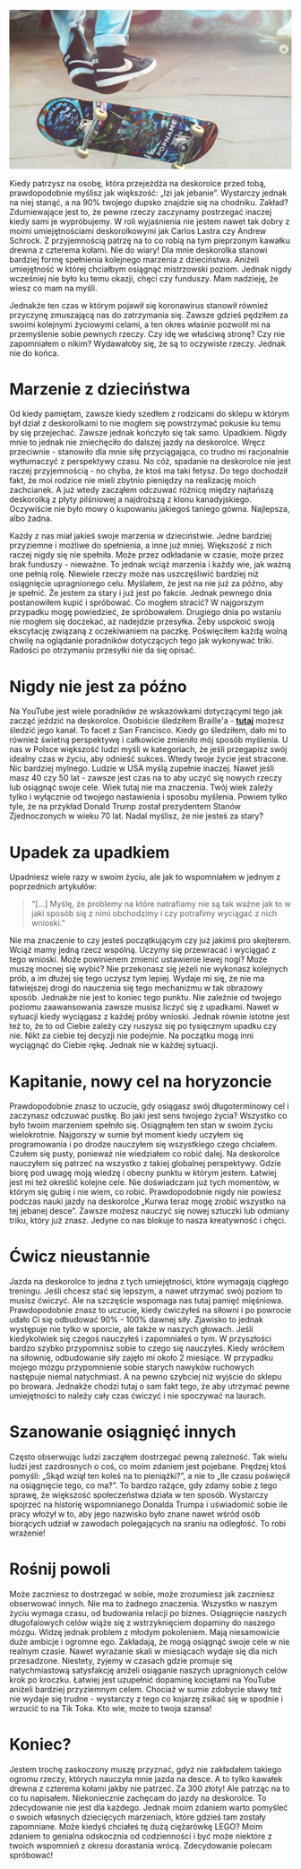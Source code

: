 ![Czego nauczyła mnie deskorolka?](images/a810582d-458a-4f3d-bfb6-34db5a96d1bc.jpg)

Kiedy patrzysz na osobę, która przejeżdża na deskorolce przed tobą, prawdopodobnie myślisz jak większość: „Izi jak jebanie”. Wystarczy jednak na niej stanąć, a na 90% twojego dupsko znajdzie się na chodniku. Zakład? Zdumiewające jest to, że pewne rzeczy zaczynamy postrzegać inaczej kiedy sami je wypróbujemy. W roli wyjaśnienia nie jestem nawet tak dobry z moimi umiejętnościami deskorolkowymi jak Carlos Lastra czy Andrew Schrock. Z przyjemnością patrzę na to co robią na tym pieprzonym kawałku drewna z czterema kołami. Nie do wiary! Dla mnie deskorolka stanowi bardziej formę spełnienia kolejnego marzenia z dzieciństwa. Aniżeli umiejętność w której chciałbym osiągnąć mistrzowski poziom. Jednak nigdy wcześniej nie było ku temu okazji, chęci czy funduszy. Mam nadzieję, że wiesz co mam na myśli.

Jednakże ten czas w którym pojawił się koronawirus stanowił również przyczynę zmuszającą nas do zatrzymania się. Zawsze gdzieś pędziłem za swoimi kolejnymi życiowymi celami, a ten okres właśnie pozwolił mi na przemyślenie sobie pewnych rzeczy. Czy idę we właściwą stronę? Czy nie zapomniałem o nikim? Wydawałoby się, że są to oczywiste rzeczy. Jednak nie do końca.

# **Marzenie z dzieciństwa**

Od kiedy pamiętam, zawsze kiedy szedłem z rodzicami do sklepu w którym był dział z deskorolkami to nie mogłem się powstrzymać pokusie ku temu by się przejechać. Zawsze jednak kończyło się tak samo. Upadkiem. Nigdy mnie to jednak nie zniechęciło do dalszej jazdy na deskorolce. Wręcz przeciwnie - stanowiło dla mnie siłę przyciągająca, co trudno mi racjonalnie wytłumaczyć z perspektywy czasu. No cóż, spadanie na deskorolce nie jest raczej przyjemnością - no chyba, że ​​ktoś ma taki fetysz. Do tego dochodził fakt, że moi rodzice nie mieli zbytnio pieniędzy na realizację moich zachcianek. A już wtedy zacząłem odczuwać różnicę między najtańszą deskorolką z płyty pilśniowej a najdroższą z klonu kanadyjskiego. Oczywiście nie było mowy o kupowaniu jakiegoś taniego gówna. Najlepsza, albo żadna.

Każdy z nas miał jakieś swoje marzenia w dzieciństwie. Jedne bardziej przyziemne i możliwe do spełnienia, a inne już mniej. Większość z nich raczej nigdy się nie spełniła. Może przez odkładanie w czasie, może przez brak funduszy - nieważne. To jednak wciąż marzenia i każdy wie, jak ważną one pełnią rolę. Niewiele rzeczy może nas uszczęśliwić bardziej niż osiągnięcie upragnionego celu. Myślałem, że jest na nie już za późno, aby je spełnić. Że jestem za stary i już jest po fakcie. Jednak pewnego dnia postanowiłem kupić i spróbować. Co mogłem stracić? W najgorszym przypadku mogę powiedzieć, że spróbowałem. Drugiego dnia po wstaniu nie mogłem się doczekać, aż nadejdzie przesyłka. Żeby uspokoić swoją ekscytację związaną z oczekiwaniem na paczkę. Poświęciłem każdą wolną chwilę na oglądanie poradników dotyczących tego jak wykonywać triki. Radości po otrzymaniu przesyłki nie da się opisać.

# **Nigdy nie jest za późno**

Na YouTube jest wiele poradników ze wskazówkami dotyczącymi tego jak zacząć jeździć na deskorolce. Osobiście śledziłem Braille'a - **[tutaj](https://www.youtube.com/c/brailleskateboarding/videos)** możesz śledzić jego kanał. To facet z San Francisco. Kiedy go śledziłem, dało mi to również świetną perspektywę i całkowicie zmieniło mój sposób myślenia. U nas w Polsce większość ludzi myśli w kategoriach, że jeśli przegapisz swój idealny czas w życiu, aby odnieść sukces. Wtedy twoje życie jest stracone. Nic bardziej mylnego. Ludzie w USA myślą zupełnie inaczej. Nawet jeśli masz 40 czy 50 lat - zawsze jest czas na to aby uczyć się nowych rzeczy lub osiągnąć swoje cele. Wiek tutaj nie ma znaczenia. Twój wiek zależy tylko i wyłącznie od twojego nastawienia i sposobu myślenia. Powiem tylko tyle, że na przykład Donald Trump został prezydentem Stanów Zjednoczonych w wieku 70 lat. Nadal myślisz, że nie jesteś za stary?

# **Upadek za upadkiem**

Upadniesz wiele razy w swoim życiu, ale jak to wspomniałem w jednym z poprzednich artykułów:

> “[...] Myślę, że problemy na które natrafiamy nie są tak ważne jak to w jaki sposób się z nimi obchodzimy i czy potrafimy wyciągać z nich wnioski.”

Nie ma znaczenie to czy jesteś początkującym czy już jakimś pro skejterem. Wciąż mamy jedną rzecz wspólną. Uczymy się przewracać i wyciągać z tego wnioski. Może powinienem zmienić ustawienie lewej nogi? Może muszę mocnej się wybić? Nie przekonasz się jeżeli nie wykonasz kolejnych prób, a im dłużej się tego uczysz tym lepiej. Wydaje mi się, że nie ma łatwiejszej drogi do nauczenia się tego mechanizmu w tak obrazowy sposób. Jednakże nie jest to koniec tego punktu. Nie zależnie od twojego poziomu zaawansowania zawsze musisz liczyć się z upadkami. Nawet w sytuacji kiedy wyciągasz z każdej próby wnioski. Jednak równie istotne jest też to, że to od Ciebie zależy czy ruszysz się po tysięcznym upadku czy nie. Nikt za ciebie tej decyzji nie podejmie. Na początku mogą inni wyciągnąć do Ciebie rękę. Jednak nie w każdej sytuacji.

# **Kapitanie, nowy cel na horyzoncie**

Prawdopodobnie znasz to uczucie, gdy osiągasz swój długoterminowy cel i zaczynasz odczuwać pustkę. Bo jaki jest sens twojego życia? Wszystko co było twoim marzeniem spełniło się. Osiągnąłem ten stan w swoim życiu wielokrotnie. Najgorszy w sumie był moment kiedy uczyłem się programowania i po drodze nauczyłem się wszystkiego czego chciałem. Czułem się pusty, ponieważ nie wiedziałem co robić dalej. Na deskorolce nauczyłem się patrzeć na wszystko z takiej globalnej perspektywy. Gdzie biorę pod uwagę moją wiedzę i obecny punktu w którym jestem. Łatwiej jest mi też określić kolejne cele. Nie doświadczam już tych momentów, w którym się gubię i nie wiem, co robić. Prawdopodobnie nigdy nie powiesz podczas nauki jazdy na deskorolce „Kurwa teraz mogę zrobić wszystko na tej jebanej desce”. Zawsze możesz nauczyć się nowej sztuczki lub odmiany triku, który już znasz. Jedyne co nas blokuje to nasza kreatywność i chęci.

# **Ćwicz nieustannie**

Jazda na deskorolce to jedna z tych umiejętności, które wymagają ciągłego treningu. Jeśli chcesz stać się lepszym, a nawet utrzymać swój poziom to musisz ćwiczyć. Ale na szczęście wspomaga nas tutaj pamięć mięśniowa. Prawdopodobnie znasz to uczucie, kiedy ćwiczyłeś na siłowni i po powrocie udało Ci się odbudować 90% - 100% dawnej siły. Zjawisko to jednak występuje nie tylko w sporcie, ale także w naszych głowach. Jeśli kiedykolwiek się czegoś nauczyłeś i zapomniałeś o tym. W przyszłości bardzo szybko przypomnisz sobie to czego się nauczyłeś. Kiedy wróciłem na siłownię, odbudowanie siły zajęło mi około 2 miesiące. W przypadku mojego mózgu przypomnienie sobie starych nawyków ruchowych następuje niemal natychmiast. A na pewno szybciej niż wyjście do sklepu po browara. Jednakże chodzi tutaj o sam fakt tego, że aby utrzymać pewne umiejętności to należy cały czas ćwiczyć i nie spoczywać na laurach.

# **Szanowanie osiągnięć innych**

Często obserwując ludzi zacząłem dostrzegać pewną zależność. Tak wielu ludzi jest zazdrosnych o coś, co moim zdaniem jest pojebane. Prędzej ktoś pomyśli: „Skąd wziął ten koleś na to pieniążki?”, a nie to „Ile czasu poświęcił na osiągnięcie tego, co ma?”. To bardzo rażące, gdy zdamy sobie z tego sprawę, że większość społeczeństwa działa w ten sposób. Wystarczy spojrzeć na historię wspomnianego Donalda Trumpa i uświadomić sobie ile pracy włożył w to, aby jego nazwisko było znane nawet wśród osób biorących udział w zawodach polegających na sraniu na odległość. To robi wrażenie!

# **Rośnij powoli**

Może zaczniesz to dostrzegać w sobie, może zrozumiesz jak zaczniesz obserwować innych. Nie ma to żadnego znaczenia. Wszystko w naszym życiu wymaga czasu, od budowania relacji po biznes. Osiągnięcie naszych długofalowych celów wiąże się z wstrzyknięciem dopaminy do naszego mózgu. Widzę jednak problem z młodym pokoleniem. Mają niesamowicie duże ambicje i ogromne ego. Zakładają, że mogą osiągnąć swoje cele w nie realnym czasie. Nawet wyrażanie skali w miesiącach wydaje się dla nich przesadzone. Niestety, żyjemy w czasach gdzie promuje się natychmiastową satysfakcję aniżeli osiąganie naszych upragnionych celów krok po kroczku. Łatwiej jest uzupełnić dopaminę kociętami na YouTube aniżeli bardziej przyziemnym celem. Chociaż w sumie zdobycie sławy też nie wydaje się trudne - wystarczy z tego co kojarzę zsikać się w spodnie i wrzucić to na Tik Toka. Kto wie, może to twoja szansa!

# **Koniec?**

Jestem trochę zaskoczony muszę przyznać, gdyż nie zakładałem takiego ogromu rzeczy, których nauczyła mnie jazda na desce. A to tylko kawałek drewna z czterema kołami jakby nie patrzeć. Za 300 złoty! Ale patrząc na to co tu napisałem. Niekoniecznie zachęcam do jazdy na deskorolce. To zdecydowanie nie jest dla każdego. Jednak moim zdaniem warto pomyśleć o swoich własnych dziecięcych marzeniach, które gdzieś tam zostały zapomniane. Może kiedyś chciałeś tę dużą ciężarówkę LEGO? Moim zdaniem to genialna odskocznia od codzienności i być może niektóre z twoich wspomnień z okresu dorastania wrócą. Zdecydowanie polecam spróbować!